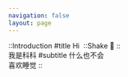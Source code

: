 ```yaml
---
navigation: false
layout: page
---
```


::Introduction
#title
Hi&nbsp;
  ::Shake
  👋
  ::
<br />
我是科科
#subtitle
什么也不会<br />
喜欢睡觉
::